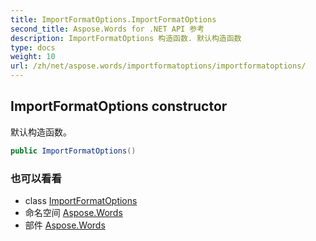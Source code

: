 ```yaml
---
title: ImportFormatOptions.ImportFormatOptions
second_title: Aspose.Words for .NET API 参考
description: ImportFormatOptions 构造函数. 默认构造函数
type: docs
weight: 10
url: /zh/net/aspose.words/importformatoptions/importformatoptions/
---
```

## ImportFormatOptions constructor

默认构造函数。

```csharp
public ImportFormatOptions()
```

### 也可以看看

* class [ImportFormatOptions](../)
* 命名空间 [Aspose.Words](../../importformatoptions/)
* 部件 [Aspose.Words](../../../)


